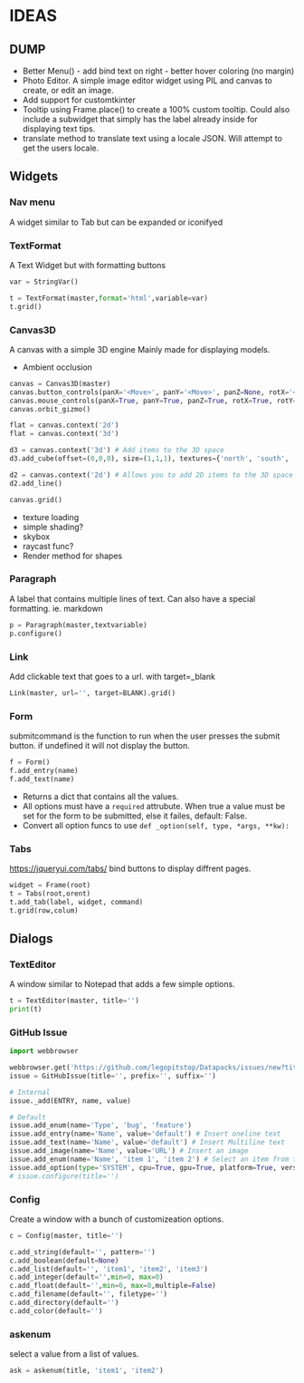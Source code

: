 # IDEAS
## DUMP
- Better Menu() - add bind text on right - better hover coloring (no margin)
- Photo Editor. A simple image editor widget using PIL and canvas to create, or edit an image.
- Add support for customtkinter
- Tooltip using Frame.place() to create a 100% custom tooltip. Could also include a subwidget that simply has the label already inside for displaying text tips.
- translate method to translate text using a locale JSON. Will attempt to get the users locale.

## Widgets
### Nav menu
A widget similar to Tab but can be expanded or iconifyed

### TextFormat

A Text Widget but with formatting buttons
```python
var = StringVar()

t = TextFormat(master,format='html',variable=var)
t.grid()

```

### Canvas3D
A canvas with a simple 3D engine Mainly made for displaying models.
- Ambient occlusion
```python
canvas = Canvas3D(master)
canvas.button_controls(panX='<Move>', panY='<Move>', panZ=None, rotX='<x>', rotY='<y>', rotZ='<z>')
canvas.mouse_controls(panX=True, panY=True, panZ=True, rotX=True, rotY=True, rotZ=True)
canvas.orbit_gizmo()

flat = canvas.context('2d')
flat = canvas.context('3d')

d3 = canvas.context('3d') # Add items to the 3D space
d3.add_cube(offset=(0,0,0), size=(1,1,1), textures={'north', 'south', 'east', 'west', 'up', 'down'}, render_method='opaque|cutout|blend')

d2 = canvas.context('2d') # Allows you to add 2D items to the 3D space
d2.add_line()

canvas.grid()

```
- texture loading
- simple shading?
- skybox
- raycast func?
- Render method for shapes

### Paragraph
A label that contains multiple lines of text. Can also have a special formatting. ie. markdown
```python
p = Paragraph(master,textvariable)
p.configure()
```

### Link
Add clickable text that goes to a url. with target=_blank
```python
Link(master, url='', target=BLANK).grid()
```

### Form
submitcommand is the function to run when the user presses the submit button. if undefined it will not display the button. 
```python
f = Form()
f.add_entry(name)
f.add_text(name)
```
- Returns a dict that contains all the values.
- All options must have a `required` attrubute. When true a value must be set for the form to be submitted, else it failes, default: False.
- Convert all option funcs to use `def _option(self, type, *args, **kw):`

### Tabs
https://jqueryui.com/tabs/
bind buttons to display diffrent pages.
```python
widget = Frame(root)
t = Tabs(root,orent)
t.add_tab(label, widget, command)
t.grid(row,colum)
```

## Dialogs
### TextEditor
A window similar to Notepad that adds a few simple options.
```python
t = TextEditor(master, title='')
print(t)
```

### GitHub Issue
```python
import webbrowser

webbrowser.get('https://github.com/legopitstop/Datapacks/issues/new?title=%s&body=%s'%(TITLE, BODY))
issue = GitHubIssue(title='', prefix='', suffix='')

# Internal
issue._add(ENTRY, name, value)

# Default
issue.add_enum(name='Type', 'bug', 'feature')
issue.add_entry(name='Name', value='default') # Insert oneline text
issue.add_text(name='Name', value='default') # Insert Multiline text
issue.add_image(name='Name', value='URL') # Insert an image
issue.add_enum(name='Name', 'item 1', 'item 2') # Select an item from the list
issue.add_option(type='SYSTEM', cpu=True, gpu=True, platform=True, version=True) # Get the users system info
# issue.configure(title='')
```

### Config
Create a window with a bunch of customizeation options.
```python
c = Config(master, title='')

c.add_string(default='', pattern='')
c.add_boolean(default=None)
c.add_list(default='', 'item1', 'item2', 'item3')
c.add_integer(default='',min=0, max=0)
c.add_float(default='',min=0, max=0,multiple=False)
c.add_filename(default='', filetype='')
c.add_directory(default='')
c.add_color(default='')
```

### askenum
select a value from a list of values.
```python
ask = askenum(title, 'item1', 'item2')
```
